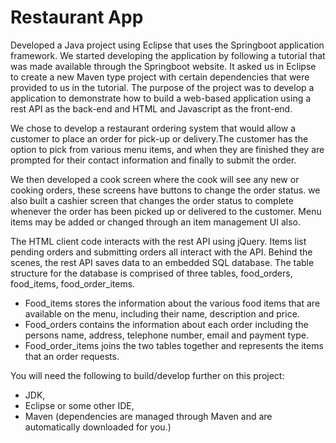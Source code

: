 # Restaurant App 
Developed a Java project using Eclipse that uses the Springboot application framework. We started developing the application by following a tutorial that was made available through the Springboot website. It asked us in Eclipse to create a new Maven type project with certain dependencies that were provided to us in the tutorial. The purpose of the project was to develop a application to demonstrate how to build a web-based application using a rest API as the back-end and HTML and Javascript as the front-end.

We chose to develop a restaurant ordering system that would allow a customer to place an order for pick-up or delivery.The customer has the option to pick from various menu items, and when they are finished they are prompted for their contact information and finally to submit the order.

We then developed a cook screen where the cook will see any new or cooking orders, these screens have buttons to change the order status. we also built a cashier screen that changes the order status to complete whenever the order has been picked up or delivered to the customer. Menu items may be added or changed through an item management UI also.

The HTML client code interacts with the rest API using jQuery. Items list pending orders and submitting orders all interact with the API. Behind the scenes, the rest API saves data to an embedded SQL database. The table structure for the database is comprised of three tables, food_orders, food_items, food_order_items. 
* Food_items stores the information about the various food items that are available on the menu, including their name, description and price.
* Food_orders contains the information about each order including the persons name, address, telephone number, email and payment type.
* Food_order_items joins the two tables together and represents the items that an order requests.

You will need the following to build/develop further on this project:
* JDK,
* Eclipse or some other IDE,
* Maven (dependencies are managed through Maven and are automatically downloaded for you.)
